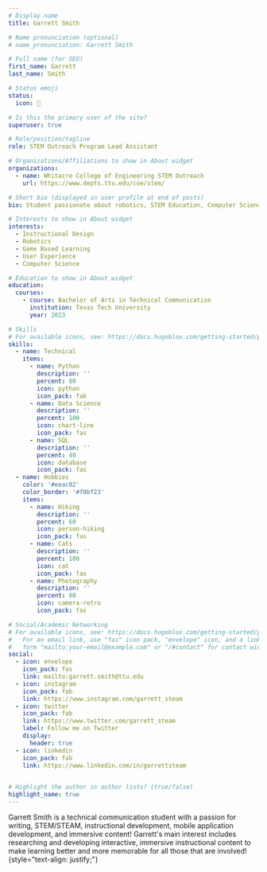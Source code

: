 ```yaml
---
# Display name
title: Garrett Smith

# Name pronunciation (optional)
# name_pronunciation: Garrett Smith

# Full name (for SEO)
first_name: Garrett
last_name: Smith

# Status emoji
status:
  icon: 🤖

# Is this the primary user of the site?
superuser: true

# Role/position/tagline
role: STEM Outreach Program Lead Assistant

# Organizations/Affiliations to show in About widget
organizations:
  - name: Whitacre College of Engineering STEM Outreach
    url: https://www.depts.ttu.edu/coe/stem/

# Short bio (displayed in user profile at end of posts)
bio: Student passionate about robotics, STEM Education, Computer Science, and User Experience. 

# Interests to show in About widget
interests:
  - Instructional Design
  - Robotics
  - Game Based Learning
  - User Experience
  - Computer Science

# Education to show in About widget
education:
  courses:
    - course: Bachelor of Arts in Technical Communication
      institution: Texas Tech University
      year: 2023

# Skills
# For available icons, see: https://docs.hugoblox.com/getting-started/page-builder/#icons
skills:
  - name: Technical
    items:
      - name: Python
        description: ''
        percent: 80
        icon: python
        icon_pack: fab
      - name: Data Science
        description: ''
        percent: 100
        icon: chart-line
        icon_pack: fas
      - name: SQL
        description: ''
        percent: 40
        icon: database
        icon_pack: fas
  - name: Hobbies
    color: '#eeac02'
    color_border: '#f0bf23'
    items:
      - name: Hiking
        description: ''
        percent: 60
        icon: person-hiking
        icon_pack: fas
      - name: Cats
        description: ''
        percent: 100
        icon: cat
        icon_pack: fas
      - name: Photography
        description: ''
        percent: 80
        icon: camera-retro
        icon_pack: fas

# Social/Academic Networking
# For available icons, see: https://docs.hugoblox.com/getting-started/page-builder/#icons
#   For an email link, use "fas" icon pack, "envelope" icon, and a link in the
#   form "mailto:your-email@example.com" or "/#contact" for contact widget.
social:
  - icon: envelope
    icon_pack: fas
    link: mailto:garrett.smith@ttu.edu
  - icon: instagram
    icon_pack: fab
    link: https://www.instagram.com/garrett_steam
  - icon: twitter
    icon_pack: fab
    link: https://www.twitter.com/garrett_steam
    label: Follow me on Twitter
    display:
      header: true
  - icon: linkedin
    icon_pack: fab
    link: https://www.linkedin.com/in/garrettsteam
 

# Highlight the author in author lists? (true/false)
highlight_name: true
---
```


Garrett Smith is a technical communication student with a passion for writing, STEM/STEAM, instructional development, mobile application development, and immersive content! Garrett's main interest includes researching and developing interactive, immersive instructional content to make learning better and more memorable for all those that are involved!
{style="text-align: justify;"}
